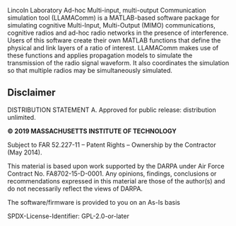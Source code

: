 Lincoln Laboratory Ad-hoc Multi-input, multi-output Communication simulation tool (LLAMAComm) is a MATLAB-based software package 
for simulating cognitive Multi-Input, Multi-Output (MIMO) communications, cognitive radios and ad-hoc radio networks in the 
presence of interference. Users of this software create their own MATLAB functions that define the physical and link layers of 
a ratio of interest. LLAMAComm makes use of these functions and applies propagation models to simulate the transmission of the 
radio signal waveform. It also coordinates the simulation so that multiple radios may be simultaneously simulated.

## Disclaimer

DISTRIBUTION STATEMENT A. Approved for public release: distribution unlimited.

<b>© 2019 MASSACHUSETTS INSTITUTE OF TECHNOLOGY</b>

Subject to FAR 52.227-11 – Patent Rights – Ownership by the Contractor (May 2014).

This material is based upon work supported by the DARPA under Air Force Contract No. FA8702-15-D-0001. Any opinions, findings, conclusions or recommendations expressed in this material are those of the author(s) and do not necessarily reflect the views of DARPA.

The software/firmware is provided to you on an As-Is basis

SPDX-License-Identifier: GPL-2.0-or-later
